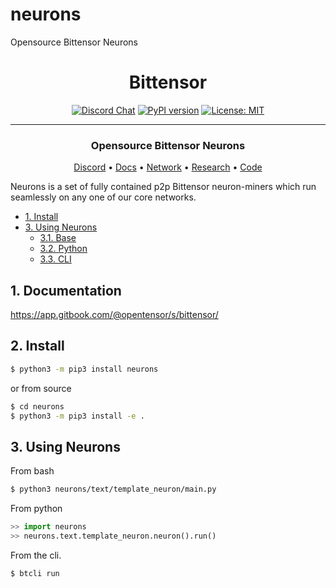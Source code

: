 # neurons
Opensource Bittensor Neurons

<div align="center">

# **Bittensor** <!-- omit in toc -->
[![Discord Chat](https://img.shields.io/discord/308323056592486420.svg)](https://discord.gg/3rUr6EcvbB)
[![PyPI version](https://badge.fury.io/py/bittensor.svg)](https://badge.fury.io/py/bittensor)
[![License: MIT](https://img.shields.io/badge/License-MIT-yellow.svg)](https://opensource.org/licenses/MIT) 

---

### Opensource Bittensor Neurons <!-- omit in toc -->

[Discord](https://discord.gg/3rUr6EcvbB) • [Docs](https://app.gitbook.com/@opentensor/s/bittensor/) • [Network](https://www.bittensor.com/metagraph) • [Research](https://uploads-ssl.webflow.com/5cfe9427d35b15fd0afc4687/5fa940aea6a95b870067cf09_bittensor.pdf) • [Code](https://github.com/opentensor/neurons)

</div>

Neurons is a set of fully contained p2p Bittensor neuron-miners which run seamlessly on any one of our core networks.

- [1. Install](#2-install)
- [3. Using Neurons](#3-using-bittensor)
  - [3.1. Base](#31-bash)
  - [3.2. Python](#32-python)
  - [3.3. CLI](#33-cli)

## 1. Documentation

https://app.gitbook.com/@opentensor/s/bittensor/

## 2. Install
```bash
$ python3 -m pip3 install neurons
```
or from source
```bash
$ cd neurons
$ python3 -m pip3 install -e .
```

## 3. Using Neurons
From bash
```bash
$ python3 neurons/text/template_neuron/main.py
```

From python
```python
>> import neurons
>> neurons.text.template_neuron.neuron().run()
```

From the cli.
```bash
$ btcli run 
```